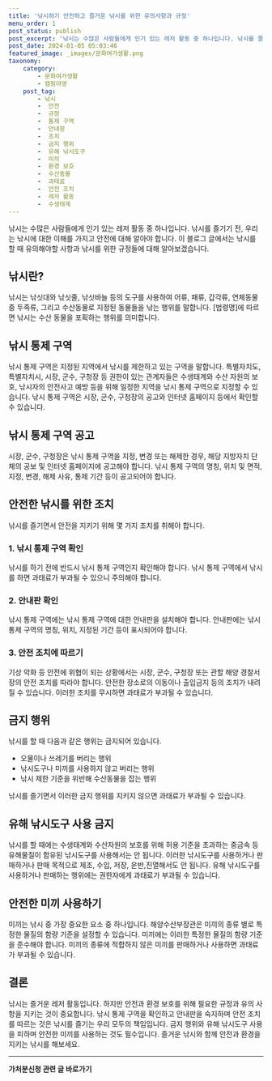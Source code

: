 ```yaml
---
title: '낚시하기 안전하고 즐거운 낚시를 위한 유의사항과 규정'
menu_order: 1
post_status: publish
post_excerpt: '낚시는 수많은 사람들에게 인기 있는 레저 활동 중 하나입니다. 낚시를 즐기기 전, 우리는 낚시에 대한 이해를 가지고 안전에 대해 알아야 합니다. 이 블로그 글에서는 낚시를 할 때 유의해야할 사항과 낚시를 위한 규정들에 대해 알아보겠습니다.'
post_date: 2024-01-05 05:03:46
featured_image: _images/문화여가생활.png
taxonomy:
    category:
        - 문화여가생활
        - 캠핑야영
    post_tag:
        - 낚시
        -  안전
        -  규정
        -  통제 구역
        -  안내판
        -  조치
        -  금지 행위
        -  유해 낚시도구
        -  미끼
        -  환경 보호
        -  수산동물
        -  과태료
        -  안전 조치
        -  레저 활동
        -  수생태계
---
```



낚시는 수많은 사람들에게 인기 있는 레저 활동 중 하나입니다. 낚시를 즐기기 전, 우리는 낚시에 대한 이해를 가지고 안전에 대해 알아야 합니다. 이 블로그 글에서는 낚시를 할 때 유의해야할 사항과 낚시를 위한 규정들에 대해 알아보겠습니다.

## 낚시란?

낚시는 낚싯대와 낚싯줄, 낚싯바늘 등의 도구를 사용하여 어류, 패류, 갑각류, 연체동물 중 두족류, 그리고 수산동물로 지정된 동물들을 낚는 행위를 말합니다. [법령명]에 따르면 낚시는 수산 동물을 포획하는 행위를 의미합니다.

## 낚시 통제 구역

낚시 통제 구역은 지정된 지역에서 낚시를 제한하고 있는 구역을 말합니다. 특별자치도, 특별자치시, 시장, 군수, 구청장 등 권한이 있는 관계자들은 수생태계와 수산 자원의 보호, 낚시자의 안전사고 예방 등을 위해 일정한 지역을 낚시 통제 구역으로 지정할 수 있습니다. 낚시 통제 구역은 시장, 군수, 구청장의 공고와 인터넷 홈페이지 등에서 확인할 수 있습니다.

## 낚시 통제 구역 공고

시장, 군수, 구청장은 낚시 통제 구역을 지정, 변경 또는 해제한 경우, 해당 지방자치 단체의 공보 및 인터넷 홈페이지에 공고해야 합니다. 낚시 통제 구역의 명칭, 위치 및 면적, 지정, 변경, 해제 사유, 통제 기간 등이 공고되어야 합니다.

## 안전한 낚시를 위한 조치

낚시를 즐기면서 안전을 지키기 위해 몇 가지 조치를 취해야 합니다.

### 1. 낚시 통제 구역 확인

낚시를 하기 전에 반드시 낚시 통제 구역인지 확인해야 합니다. 낚시 통제 구역에서 낚시를 하면 과태료가 부과될 수 있으니 주의해야 합니다.

### 2. 안내판 확인

낚시 통제 구역에는 낚시 통제 구역에 대한 안내판을 설치해야 합니다. 안내판에는 낚시 통제 구역의 명칭, 위치, 지정된 기간 등이 표시되어야 합니다.

### 3. 안전 조치에 따르기

기상 악화 등 안전에 위협이 되는 상황에서는 시장, 군수, 구청장 또는 관할 해양 경찰서장의 안전 조치를 따라야 합니다. 안전한 장소로의 이동이나 출입금지 등의 조치가 내려질 수 있습니다. 이러한 조치를 무시하면 과태료가 부과될 수 있습니다.

## 금지 행위

낚시를 할 때 다음과 같은 행위는 금지되어 있습니다.

- 오물이나 쓰레기를 버리는 행위
- 낚시도구나 미끼를 사용하지 않고 버리는 행위
- 낚시 제한 기준을 위반해 수산동물을 잡는 행위

낚시를 즐기면서 이러한 금지 행위를 지키지 않으면 과태료가 부과될 수 있습니다.

## 유해 낚시도구 사용 금지

낚시를 할 때에는 수생태계와 수산자원의 보호를 위해 허용 기준을 초과하는 중금속 등 유해물질이 함유된 낚시도구를 사용해서는 안 됩니다. 이러한 낚시도구를 사용하거나 판매하거나 판매 목적으로 제조, 수입, 저장, 운반,진열해서도 안 됩니다. 유해 낚시도구를 사용하거나 판매하는 행위에는 권한자에게 과태료가 부과될 수 있습니다.

## 안전한 미끼 사용하기

미끼는 낚시 중 가장 중요한 요소 중 하나입니다. 해양수산부장관은 미끼의 종류 별로 특정한 물질의 함량 기준을 설정할 수 있습니다. 미끼에는 이러한 특정한 물질의 함량 기준을 준수해야 합니다. 미끼의 종류에 적합하지 않은 미끼를 판매하거나 사용하면 과태료가 부과될 수 있습니다.

## 결론

낚시는 즐거운 레저 활동입니다. 하지만 안전과 환경 보호를 위해 필요한 규정과 유의 사항을 지키는 것이 중요합니다. 낚시 통제 구역을 확인하고 안내판을 숙지하며 안전 조치를 따르는 것은 낚시를 즐기는 우리 모두의 책임입니다. 금지 행위와 유해 낚시도구 사용을 피하며 안전한 미끼를 사용하는 것도 필수입니다. 즐거운 낚시와 함께 안전과 환경을 지키는 낚시를 해보세요. 


<!-- wp:separator -->
<hr class="wp-block-separator has-alpha-channel-opacity"/>
<!-- /wp:separator -->

<!-- wp:group {"backgroundColor":"base","layout":{"type":"constrained"}} -->
<div class="wp-block-group has-base-background-color has-background"><!-- wp:paragraph {"align":"center","fontSize":"medium"} -->
<p class="has-text-align-center has-large-font-size"><strong>가처분신청 관련 글 바로가기</strong></p>
<!-- /wp:paragraph -->


<!-- wp:latest-posts
{"categories":[{"id":14597,"count":19,"description":"","link":"https://uknowlaw.com/category/%ea%b0%80%ec%b2%98%eb%b6%84%ec%8b%a0%ec%b2%ad/","name":"가처분신청","slug":"가처분신청","taxonomy":"category","parent":0,"meta":[],"_links":{"self":[{"href":"https://uknowlaw.com/wp-json/wp/v2/categories/14597"}],"collection":[{"href":"https://uknowlaw.com/wp-json/wp/v2/categories"}],"about":[{"href":"https://uknowlaw.com/wp-json/wp/v2/taxonomies/category"}],"wp:post_type":[{"href":"https://uknowlaw.com/wp-json/wp/v2/posts?categories=14597"}],"curies":[{"name":"wp","href":"https://api.w.org/{rel}","templated":true}]}}],"postsToShow":100,"excerptLength":28,"postLayout":"grid","columns":2,"featuredImageAlign":"left","featuredImageSizeSlug":"large","fontSize":"small"} /--></div>
<!-- /wp:group -->